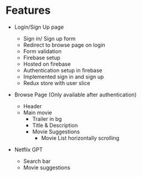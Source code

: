 # Features

- Login/Sign Up page

  - Sign in/ Sign up form
  - Redirect to browse page on login
  - Form validation
  - Firebase setup
  - Hosted on firebase
  - Authentication setup in firebase
  - Implemented sign in and sign up
  - Redux store with user slice

- Browse Page (Only available after authentication)

  - Header
  - Main movie
    - Trailer in bg
    - Title & Description
    - Movie Suggestions
      - Movie List horizontally scrolling

- Netflix GPT

  - Search bar
  - Movie suggestions
